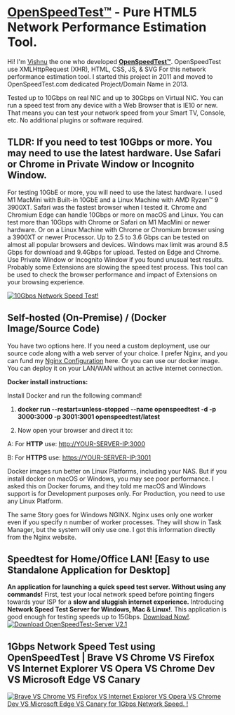 # **[OpenSpeedTest™️](https://openspeedtest.com)** -  Pure HTML5 Network Performance Estimation Tool.

Hi! I'm [Vishnu](https://vishnu.pro) the one who developed **[OpenSpeedTest™️](https://openspeedtest.com)**. OpenSpeedTest use XMLHttpRequest (XHR), HTML, CSS, JS, & SVG For this network performance estimation tool. I started this project in 2011 and moved to OpenSpeedTest.com dedicated Project/Domain Name in 2013.

Tested up to 10Gbps on real NIC and up to 30Gbps on Virtual NIC. You can run a speed test from any device with a Web Browser that is IE10 or new. That means you can test your network speed from your Smart TV, Console, etc. No additional plugins or software required.

## TLDR: If you need to test 10Gbps or more. You may need to use the latest hardware. Use Safari or Chrome in Private Window or Incognito Window.


For testing 10GbE or more, you will need to use the latest hardware. I used M1 MacMini with Built-in 10GbE and a Linux Machine with AMD Ryzen™ 9 3900XT. Safari was the fastest browser when I tested it. Chrome and Chromium Edge can handle 10Gbps or more on macOS and Linux. You can test more than 10Gbps with Chrome or Safari on M1 MacMini or newer hardware. Or on a Linux Machine with Chrome or Chromium browser using a 3900XT or newer Processor. Up to 2.5 to 3.6 Gbps can be tested on almost all popular browsers and devices. Windows max limit was around 8.5 Gbps for download and 9.4Gbps for upload. Tested on Edge and Chrome. Use Private Window or Incognito Window if you found unusual test results. Probably some Extensions are slowing the speed test process. This tool can be used to check the browser performance and impact of Extensions on your browsing experience.

  
[![10Gbps Network Speed Test!](https://openspeedtest.com/images/Docker_youtube_icon.jpg)](https://www.youtube.com/embed/wpXMxh3FfXE "10Gbps Network Speed Test!") 

## Self-hosted (On-Premise) / (Docker Image/Source Code)

You have two options here. If you need a custom deployment, use our source code along with a web server of your choice. I prefer Nginx, and you can fund my [Nginx Configuration](https://github.com/openspeedtest/Nginx-Configuration) here. Or you can use our docker image. You can deploy it on your LAN/WAN without an active internet connection.

**Docker install instructions:**

Install Docker and run the following command!

1.  **docker run --restart=unless-stopped --name openspeedtest -d -p 3000:3000 -p 3001:3001 openspeedtest/latest**
    
2.  Now open your browser and direct it to:
    

A: For **HTTP** use:  [http://YOUR-SERVER-IP:3000](http://your-nas-ip:3000/)

B: For **HTTPS** use:  [https://YOUR-SERVER-IP:3001](https://your-nas-ip:3001/)

Docker images run better on Linux Platforms, including your NAS. But if you install docker on macOS or Windows, you may see poor performance. I asked this on Docker forums, and they told me macOS and Windows support is for Development purposes only. For Production, you need to use any Linux Platform.

The same Story goes for Windows NGINX. Nginx uses only one worker even if you specify n number of worker processes. They will show in Task Manager, but the system will only use one. I  got this information directly from the Nginx website.



## Speedtest for Home/Office LAN! [Easy to use Standalone Application for Desktop]

**An application for launching a quick speed test server. Without using any commands!** First, test your local network speed before pointing fingers towards your ISP for a **slow and sluggish internet experience.** Introducing **Network Speed Test Server for Windows, Mac & Linux!**. This application is good enough for testing speeds up to 15Gbps.  [Download Now!](https://go.openspeedtest.com/Server). 
[![Download OpenSpeedTest-Server V2.1](https://openspeedtest.com/images/OSTV2-SS.png)](https://go.openspeedtest.com/Server "Download OpenSpeedTest-Server V2.1")

## 1Gbps Network Speed Test using OpenSpeedTest | Brave VS Chrome VS Firefox VS Internet Explorer VS Opera VS Chrome Dev VS Microsoft Edge VS Canary
[![Brave VS Chrome VS Firefox VS Internet Explorer VS Opera VS Chrome Dev VS Microsoft Edge VS Canary for 1Gbps Network Speed.
!](https://openspeedtest.com/images/Browser-tested.jpg)](https://www.youtube.com/embed/K8KteNNe_p4 "Brave VS Chrome VS Firefox VS Internet Explorer VS Opera VS Chrome Dev VS Microsoft Edge VS Canary for 1Gbps Network Speed.")
